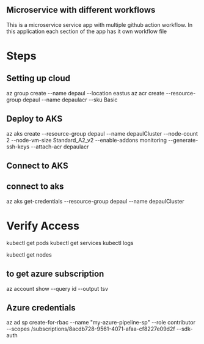 ## Microservice with different workflows

This is a microservice service app with multiple github action workflow. In this application each section of the app has it own workflow file


# Steps

## Setting up cloud
az group create --name depaul --location eastus
az acr create --resource-group depaul --name depaulacr --sku Basic


## Deploy to AKS
az aks create --resource-group depaul --name depaulCluster --node-count 2 --node-vm-size Standard_A2_v2 --enable-addons monitoring --generate-ssh-keys --attach-acr depaulacr


## Connect to AKS
  
## connect to aks
az aks get-credentials --resource-group depaul --name depaulCluster


# Verify Access
kubectl get pods
kubectl get services
kubectl logs <pod-name> 


kubectl get nodes

## to get azure subscription
az account show --query id --output tsv

## Azure credentials

az ad sp create-for-rbac --name "my-azure-pipeline-sp" --role contributor --scopes /subscriptions/8acdb728-9561-4071-afaa-cf8227e09d2f --sdk-auth
